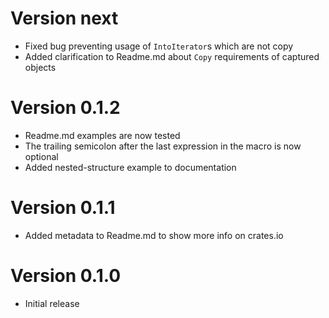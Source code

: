 # Version next

* Fixed bug preventing usage of `IntoIterator`s which are not copy
* Added clarification to Readme.md about `Copy` requirements of
  captured objects

# Version 0.1.2

* Readme.md examples are now tested
* The trailing semicolon after the last expression in the macro is now optional
* Added nested-structure example to documentation

# Version 0.1.1

* Added metadata to Readme.md to show more info on crates.io

# Version 0.1.0

* Initial release
